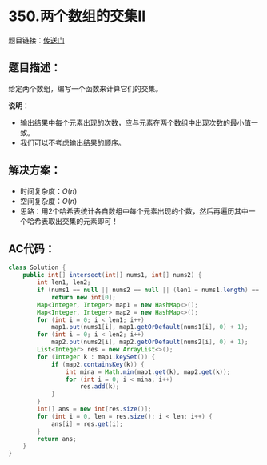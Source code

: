 # 350.两个数组的交集II
题目链接：[传送门](https://leetcode-cn.com/problems/intersection-of-two-arrays-ii/)

## 题目描述：
给定两个数组，编写一个函数来计算它们的交集。

**说明**：
- 输出结果中每个元素出现的次数，应与元素在两个数组中出现次数的最小值一致。
- 我们可以不考虑输出结果的顺序。

## 解决方案：
- 时间复杂度：$O(n)$
- 空间复杂度：$O(n)$
- 思路：用2个哈希表统计各自数组中每个元素出现的个数，然后再遍历其中一个哈希表取出交集的元素即可！

## AC代码：
```java
class Solution {
	public int[] intersect(int[] nums1, int[] nums2) {
		int len1, len2;
		if (nums1 == null || nums2 == null || (len1 = nums1.length) == 0 || (len2 = nums2.length) == 0)
			return new int[0];
		Map<Integer, Integer> map1 = new HashMap<>();
		Map<Integer, Integer> map2 = new HashMap<>();
		for (int i = 0; i < len1; i++)
			map1.put(nums1[i], map1.getOrDefault(nums1[i], 0) + 1);
		for (int i = 0; i < len2; i++)
			map2.put(nums2[i], map2.getOrDefault(nums2[i], 0) + 1);
		List<Integer> res = new ArrayList<>();
		for (Integer k : map1.keySet()) {
			if (map2.containsKey(k)) {
				int mina = Math.min(map1.get(k), map2.get(k));
				for (int i = 0; i < mina; i++)
					res.add(k);
			}
		}
		int[] ans = new int[res.size()];
		for (int i = 0, len = res.size(); i < len; i++) {
			ans[i] = res.get(i);
		}
		return ans;
	}
}
```
